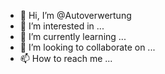 - 👋 Hi, I’m @Autoverwertung
- 👀 I’m interested in ...
- 🌱 I’m currently learning ...
- 💞️ I’m looking to collaborate on ...
- 📫 How to reach me ...

<!---
Autoverwertung/Autoverwertung is a ✨ special ✨ repository because its `README.md` (this file) appears on your GitHub profile.
You can click the Preview link to take a look at your changes.
--->
